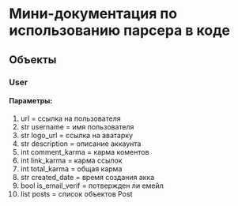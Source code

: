 # Мини-документация по использованию парсера в коде

## Объекты
### User
#### Параметры:
  1) url = ссылка на пользователя
  2) str username = имя пользователя
  3) str logo_url = ссылка на аватарку
  4) str description = описание аккаунта
  5) int comment_karma = карма коментов
  5) int link_karma = карма ссылок
  6) int total_karma = общая карма
  7) str created_date = время создания акка
  8) bool is_email_verif = потвержден ли емейл
  9) list posts = список объектов Post

